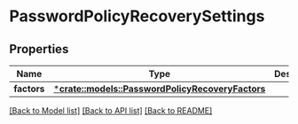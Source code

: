 # PasswordPolicyRecoverySettings

## Properties
Name | Type | Description | Notes
------------ | ------------- | ------------- | -------------
**factors** | [***crate::models::PasswordPolicyRecoveryFactors**](PasswordPolicyRecoveryFactors.md) |  | [optional] 

[[Back to Model list]](../README.md#documentation-for-models) [[Back to API list]](../README.md#documentation-for-api-endpoints) [[Back to README]](../README.md)


